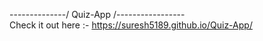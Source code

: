 --------------/ Quiz-App /----------------- </br>
Check it out here :- https://suresh5189.github.io/Quiz-App/
